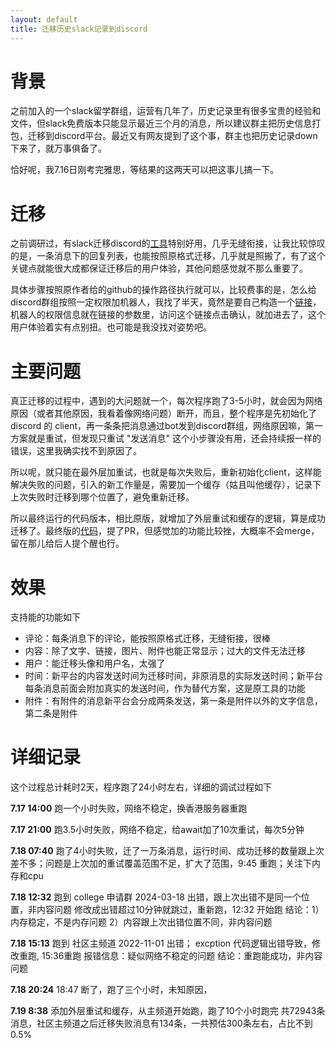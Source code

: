 ```yaml
---
layout: default
title: 迁移历史slack记录到discord
---
```


# 背景
之前加入的一个slack留学群组，运营有几年了，历史记录里有很多宝贵的经验和文件，但slack免费版本只能显示最近三个月的消息，所以建议群主把历史信息打包，迁移到discord平台。最近又有网友提到了这个事，群主也把历史记录down下来了，就万事俱备了。

恰好呢，我7.16日刚考完雅思，等结果的这两天可以把这事儿搞一下。

# 迁移
之前调研过，有slack迁移discord的[工具](https://github.com/pR0Ps/slack-to-discord)特别好用，几乎无缝衔接，让我比较惊叹的是，一条消息下的回复列表，也能按照原格式迁移，几乎就是照搬了，有了这个关键点就能很大成都保证迁移后的用户体验，其他问题感觉就不那么重要了。

具体步骤按照原作者给的github的操作路径执行就可以，比较费事的是，怎么给discord群组按照一定权限加机器人，我找了半天，竟然是要自己构造一个[链接](https://discordapp.com/oauth2/authorize?&client_id=[your_client_id]&scope=bot&permission=[permission_integer])，机器人的权限信息就在链接的参数里，访问这个链接点击确认，就加进去了，这个用户体验着实有点别扭。也可能是我没找对姿势吧。

# 主要问题
真正迁移的过程中，遇到的大问题就一个，每次程序跑了3-5小时，就会因为网络原因（或者其他原因，我看着像网络问题）断开，而且，整个程序是先初始化了 discord 的 client，再一条条把消息通过bot发到discord群组，网络原因嘛，第一方案就是重试，但发现只重试 "发送消息" 这个小步骤没有用，还会持续报一样的错误，这里我确实找不到原因了。

所以呢，就只能在最外层加重试，也就是每次失败后，重新初始化client，这样能解决失败的问题，引入的新工作量是，需要加一个缓存（姑且叫他缓存），记录下上次失败时迁移到哪个位置了，避免重新迁移。 

所以最终运行的代码版本，相比原版，就增加了外层重试和缓存的逻辑，算是成功迁移了。最终版的[代码](https://github.com/wa008/slack-to-discord)，提了PR，但感觉加的功能比较挫，大概率不会merge，留在那儿给后人提个醒也行。

# 效果
支持能的功能如下
+ 评论：每条消息下的评论，能按照原格式迁移，无缝衔接，很棒
+ 内容：除了文字、链接，图片、附件也能正常显示；过大的文件无法迁移
+ 用户：能迁移头像和用户名，太强了
+ 时间：新平台的内容发送时间为迁移时间，非原消息的实际发送时间；新平台每条消息前面会附加真实的发送时间，作为替代方案，这是原工具的功能
+ 附件：有附件的消息新平台会分成两条发送，第一条是附件以外的文字信息，第二条是附件

# 详细记录
这个过程总计耗时2天，程序跑了24小时左右，详细的调试过程如下

**7.17 14:00**
跑一个小时失败，网络不稳定，换香港服务器重跑

**7.17 21:00**
跑3.5小时失败，网络不稳定，给await加了10次重试，每次5分钟

**7.18 07:40**
跑了4小时失败，迁了一万条消息，运行时间、成功迁移的数量跟上次差不多；问题是上次加的重试覆盖范围不足，扩大了范围，9:45 重跑；关注下内存和cpu

**7.18 12:32**
跑到 college 申请群 2024-03-18 出错，跟上次出错不是同一个位置，非内容问题
修改成出错超过10分钟就跳过，重新跑，12:32 开始跑
结论：1）内存稳定，不是内存问题 2）内容跟上次出错位置不同，非内容问题

**7.18 15:13**
跑到 社区主频道 2022-11-01 出错；
excption 代码逻辑出错导致，修改重跑, 15:36重跑
报错信息：疑似网络不稳定的问题
结论：重跑能成功，非内容问题

**7.18 20:24**
18:47 断了，跑了三个小时，未知原因，

**7.19 8:38**
添加外层重试和缓存，从主频道开始跑，跑了10个小时跑完
共72943条消息，社区主频道之后迁移失败消息有134条，一共预估300条左右，占比不到0.5%
